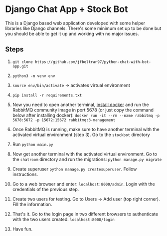 # Django Chat App + Stock Bot

This is a Django based web application developed with some helper libraries like Django channels. There's some minimum set up to be done but you should be able to get it up and working with no major issues.

## Steps

 1. `git clone https://github.com/jfbeltran97/python-chat-with-bot-app.git`

 2. `python3 -m venv env`
 3. `source env/bin/activate` -> activates virtual environment
 4. `pip install -r requirements.txt`

 5. Now you need to open another terminal, [install docker](https://docs.docker.com/engine/install/ubuntu/) and run the RabbitMQ community image in port 5678 (or just copy the command below after installing docker):
`docker run -it --rm --name rabbitmq -p 5678:5672 -p 15672:15672 rabbitmq:3-management` 

 6. Once RabbitMQ is running, make sure to have another terminal with the activated virtual environment (step 3). Go to the `stockbot` directory
 7. Run `python main.py`
 8. Now get another terminal with the activated virtual environment. Go to the `chatroom` directory and run the migrations: `python manage.py migrate`
 9. Create superuser `python manage.py createsuperuser`. Follow instructions.
 10. Go to a web browser and enter: `localhost:8000/admin`. Login with the credentials of the previous step. 
 11. Create two users for testing. Go to Users -> Add user (top right corner). Fill the information.
 12. That's it. Go to the login page in two different browsers to authenticate with the two users created. `localhost:8000/login`
 13. Have fun. 
